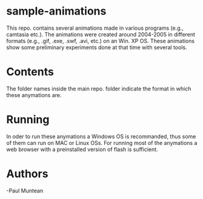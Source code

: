 # sample-animations
This repo. contains several animations made in various programs (e.g., camtasia etc.). The animations were created around 2004-2005 in different formats (e.g., .gif, .exe, .swf, .avi, etc.) on an Win. XP OS. These animations show some preliminary experiments done at that time with several tools.

# Contents
The folder names inside the main repo. folder indicate the format in which these anymations are. 

# Running
In oder to run these anymations a Windows OS is recommanded, thus some of them can run on MAC or Linux OSs.
For running most of the anymations a web browser with a preinstalled version of flash is sufficient.

# Authors

-Paul Muntean
